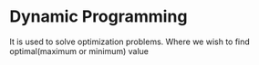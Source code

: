 # Dynamic Programming

It is used to solve optimization problems. Where we wish to find optimal(maximum or minimum) value

